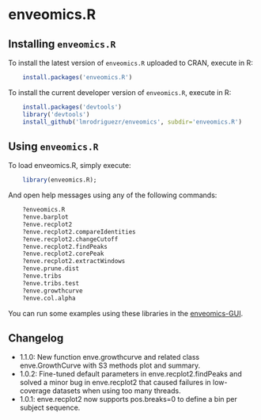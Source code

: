 # enveomics.R

## Installing `enveomics.R`
To install the latest version of `enveomics.R` uploaded to CRAN, execute in R:

```R
    install.packages('enveomics.R')
```

To install the current developer version of `enveomics.R`, execute in R:

```R
    install.packages('devtools')
    library('devtools')
    install_github('lmrodriguezr/enveomics', subdir='enveomics.R')
```

## Using `enveomics.R`
To load enveomics.R, simply execute:

```R
    library(enveomics.R);
```

And open help messages using any of the following commands:

```R
    ?enveomics.R
    ?enve.barplot
    ?enve.recplot2
    ?enve.recplot2.compareIdentities
    ?enve.recplot2.changeCutoff
    ?enve.recplot2.findPeaks
    ?enve.recplot2.corePeak
    ?enve.recplot2.extractWindows
    ?enve.prune.dist
    ?enve.tribs
    ?enve.tribs.test
    ?enve.growthcurve
    ?enve.col.alpha
```

You can run some examples using these libraries in the
[enveomics-GUI](https://github.com/lmrodriguezr/enveomics-gui).

## Changelog
* 1.1.0: New function enve.growthcurve and related class enve.GrowthCurve
  with S3 methods plot and summary.
* 1.0.2: Fine-tuned default parameters in enve.recplot2.findPeaks and
  solved a minor bug in enve.recplot2 that caused failures in low-coverage
  datasets when using too many threads.
* 1.0.1: enve.recplot2 now supports pos.breaks=0 to define a
  bin per subject sequence.
